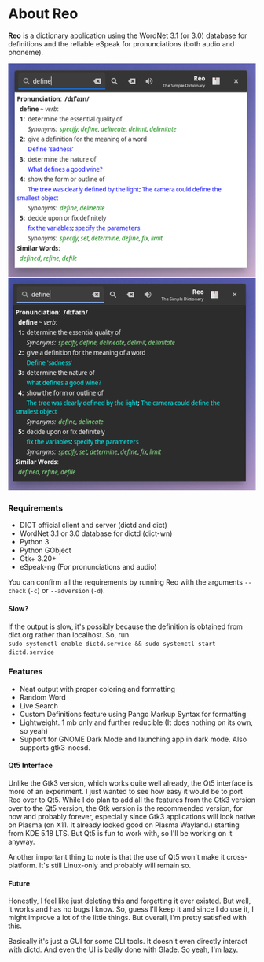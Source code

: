 # About Reo
**Reo** is a dictionary application using the WordNet 3.1 (or 3.0) database for definitions and the reliable eSpeak for pronunciations (both audio and phoneme).

![Light Mode](images/ss.png)
![Dark Mode](images/ss1.png)

### Requirements
 * DICT official client and server (dictd and dict)
 * WordNet 3.1 or 3.0 database for dictd (dict-wn)
 * Python 3
 * Python GObject
 * Gtk+ 3.20+
 * eSpeak-ng (For pronunciations and audio)

You can confirm all the requirements by running Reo with the arguments `--check` (`-c`) or `--adversion` (`-d`).

#### Slow?
If the output is slow, it's possibly because the definition is obtained from dict.org rather than localhost. So, run  
`sudo systemctl enable dictd.service && sudo systemctl start dictd.service`

### Features
 * Neat output with proper coloring and formatting
 * Random Word
 * Live Search
 * Custom Definitions feature using Pango Markup Syntax for formatting
 * Lightweight. 1 mb only and further reducible (It does nothing on its own, so yeah)
 * Support for GNOME Dark Mode and launching app in dark mode. Also supports gtk3-nocsd.

#### Qt5 Interface

Unlike the Gtk3 version, which works quite well already, the Qt5 interface is more of an experiment. I just wanted to see how easy it would be to port Reo over to Qt5. While I do plan to add all the features from the Gtk3 version over to the Qt5 version, the Gtk version is the recommended version, for now and probably forever, especially since Gtk3 applications will look native on Plasma (on X11. It already looked good on Plasma Wayland.) starting from KDE 5.18 LTS. But Qt5 is fun to work with, so I'll be working on it anyway.

Another important thing to note is that the use of Qt5 won't make it cross-platform. It's still Linux-only and probably will remain so.

#### Future
Honestly, I feel like just deleting this and forgetting it ever existed. But well, it works and has no bugs I know. So, guess I'll keep it and since I do use it, I might improve a lot of the little things. But overall, I'm pretty satisfied with this.  

Basically it's just a GUI for some CLI tools. It doesn't even directly interact with dictd. And even the UI is badly done with Glade. So yeah, I'm lazy.
